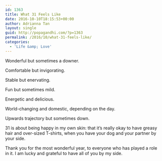 ```yaml
---
id: 1363
title: What 31 Feels Like
date: 2016-10-10T18:15:53+00:00
author: Adrianna Tan
layout: single
guid: http://popagandhi.com/?p=1363
permalink: /2016/10/what-31-feels-like/
categories:
  - 'Life &amp; Love'
---
```

Wonderful but sometimes a downer.

Comfortable but invigorating.

Stable but enervating.

Fun but sometimes mild.

Energetic and delicious.

World-changing and domestic, depending on the day.

Upwards trajectory but sometimes down.

31 is about being happy in my own skin: that it&#8217;s really okay to have greasy hair and over-sized T-shirts, when you have your dog and your partner by your side.

Thank you for the most wonderful year, to everyone who has played a role in it. I am lucky and grateful to have all of you by my side.
